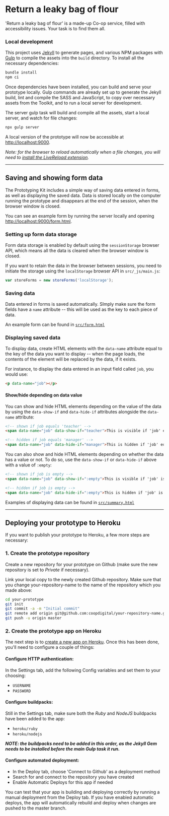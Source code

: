 # Return a leaky bag of flour

'Return a leaky bag of flour' is a made-up Co-op service, filled with accessibility issues. Your task is to find them all.


### Local development

This project uses [Jekyll](http://jekyllrb.com/) to generate pages, and various NPM packages with [Gulp](http://gulpjs.com/) to compile the assets into the `build` directory. To install all the necessary dependencies:

```sh
bundle install
npm ci
```

Once dependencies have been installed, you can build and serve your prototype locally. Gulp commands are already set up to generate the Jekyll build, lint and compile the SASS and JavaScript, to copy over necessary assets from the Toolkit, and to run a local server for development.

The server gulp task will build and compile all the assets, start a local server, and watch for file changes:

```sh
npx gulp server
```

A local version of the prototype will now be accessible at <http://localhost:9000>.

_Note: for the browser to reload automatically when a file changes, you will need to [install the LiveReload extension](http://livereload.com/extensions/)._

---

## Saving and showing form data

The Prototyping Kit includes a simple way of saving data entered in forms, as well as displaying the saved data. Data is stored locally on the computer running the prototype and disappears at the end of the session, when the browser window is closed.

You can see an example form by running the server locally and opening <http://localhost:9000/form.html>.

### Setting up form data storage

Form data storage is enabled by default using the `sessionStorage` browser API, which means all the data is cleared when the browser window is closed.

If you want to retain the data in the browser between sessions, you need to initiate the storage using the `localStorage` browser API in `src/_js/main.js`:

```js
var storeForms = new storeForms('localStorage');
```

### Saving data

Data entered in forms is saved automatically. SImply make sure the form fields have a `name` attribute -- this will be used as the key to each piece of data.

An example form can be found in [`src/form.html`](https://github.com/coopdigital/coop-prototyping-kit/blob/master/src/form.html)

### Displaying saved data

To display data, create HTML elements with the `data-name` attribute equal to the key of the data you want to display -- when the page loads, the contents of the element will be replaced by the data, if it exists.

For instance, to display the data entered in an input field called `job`, you would use:

```html
<p data-name="job"></p>
```

#### Show/hide depending on data value

You can show and hide HTML elements depending on the value of the data by using the `data-show-if` and `data-hide-if` attributes alongside the `data-name` attribute:

```html
<!-- shown if job equals 'teacher' -->
<span data-name="job" data-show-if="teacher">This is visible if 'job' equals 'teacher'</span>

<!-- hidden if job equals 'manager' -->
<span data-name="job" data-hide-if="manager">This is hidden if 'job' equals 'manager'</span>
```

You can also show and hide HTML elements depending on whether the data has a value or not. To do so, use the `data-show-if` or `data-hide-if` above with a value of `:empty`:

```html
<!-- shown if job is empty -->
<span data-name="job" data-show-if=":empty">This is visible if 'job' is empty.</span>

<!-- hidden if job is empty -->
<span data-name="job" data-hide-if=":empty">This is hidden if 'job' is empty.</span>
```


Examples of displaying data can be found in [`src/summary.html`](https://github.com/coopdigital/coop-prototyping-kit/blob/master/src/summary.html)

---

## Deploying your prototype to Heroku

If you want to publish your prototype to Heroku, a few more steps are necessary:

### 1. Create the prototype repository

Create a new repository for your prototype on Github (make sure the new repository is set to _Private_ if necessary).

Link your local copy to the newly created Github repository. Make sure that you change your-repository-name to the name of the repository which you made above:
```sh
cd your-prototype
git init
git commit -a -m "Initial commit"
git remote add origin git@github.com:coopdigital/your-repository-name.git
git push -u origin master
```

### 2. Create the prototype app on Heroku

The next step is to [create a new app on Heroku](https://dashboard.heroku.com/new). Once this has been done, you'll need to configure a couple of things:

#### Configure HTTP authentication:
In the Settings tab, add the following Config variables and set them to your choosing:
- `USERNAME`
- `PASSWORD`

#### Configure buildpacks:
Still in the Settings tab, make sure both the _Ruby_ and _NodeJS_ buildpacks have been added to the app:
- `heroku/ruby`
- `heroku/nodejs`

**_NOTE: the buildpacks need to be added in this order, as the Jekyll Gem needs to be installed before the main Gulp task it run._**

#### Configure automated deployment:
- In the Deploy tab, choose 'Connect to Github' as a deployment method
- Search for and connect to the repository you have created
- Enable Automatic Deploys for this app if needed

You can test that your app is building and deploying correctly by running a manual deployment from the Deploy tab. If you have enabled automatic deploys, the app will automatically rebuild and deploy when changes are pushed to the master branch.

